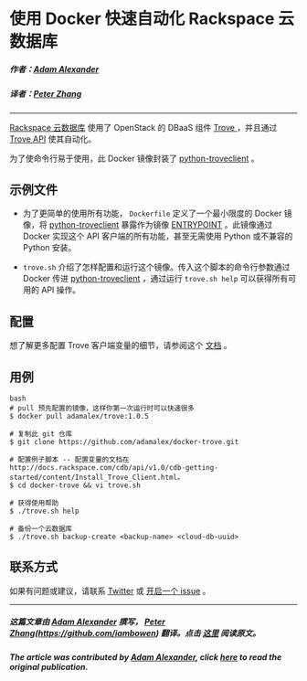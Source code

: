# 使用 Docker 快速自动化 Rackspace 云数据库

##### 作者：[Adam Alexander](https://twitter.com/adamalex)
##### 译者：[Peter Zhang](https://github.com/duobei)


***
[ Rackspace 云数据库](http://www.rackspace.com/cloud/databases/) 使用了 OpenStack 的 DBaaS 组件 [ Trove ](https://wiki.openstack.org/wiki/Trove)，并且通过 [Trove API](http://docs.openstack.org/developer/trove/) 使其自动化。

为了使命令行易于使用，此 Docker 镜像封装了 [python-troveclient](https://pypi.python.org/pypi/python-troveclient) 。

## 示例文件

* 为了更简单的使用所有功能， `Dockerfile` 定义了一个最小限度的 Docker 镜像，将 [python-troveclient](https://pypi.python.org/pypi/python-troveclient) 暴露作为镜像 [ENTRYPOINT](http://docs.docker.com/reference/builder/#entrypoint) 。此镜像通过 Docker 实现这个 API 客户端的所有功能，甚至无需使用 Python 或不兼容的 Python 安装。


* `trove.sh` 介绍了怎样配置和运行这个镜像。传入这个脚本的命令行参数通过 Docker 传进 [python-troveclient](https://pypi.python.org/pypi/python-troveclient) ，通过运行 `trove.sh help` 可以获得所有可用的 API 操作。

## 配置

想了解更多配置 Trove 客户端变量的细节，请参阅这个 [文档]( http://docs.rackspace.com/cdb/api/v1.0/cdb-getting-started/content/Install_Trove_Client.html) 。

## 用例

```
bash
# pull 预先配置的镜像，这样你第一次运行时可以快速很多
$ docker pull adamalex/trove:1.0.5

# 复制此 git 仓库
$ git clone https://github.com/adamalex/docker-trove.git

# 配置例子脚本 -- 配置变量的文档在 http://docs.rackspace.com/cdb/api/v1.0/cdb-getting-started/content/Install_Trove_Client.html。
$ cd docker-trove && vi trove.sh

# 获得使用帮助
$ ./trove.sh help

# 备份一个云数据库
$ ./trove.sh backup-create <backup-name> <cloud-db-uuid>
```

## 联系方式

如果有问题或建议，请联系 [Twitter](https://twitter.com/adamalex) 或 [开启一个 issue](https://github.com/adamalex/docker-trove/issues) 。

***

##### 这篇文章由 [Adam Alexander](https://twitter.com/adamalex) 撰写， [Peter Zhang](https://github.com/duobei)(https://github.com/iambowen) 翻译。点击 [这里](https://github.com/adamalex/docker-trove) 阅读原文。

##### The article was contributed by [Adam Alexander](https://twitter.com/adamalex), click [here](https://github.com/adamalex/docker-trove) to read the original publication. 

